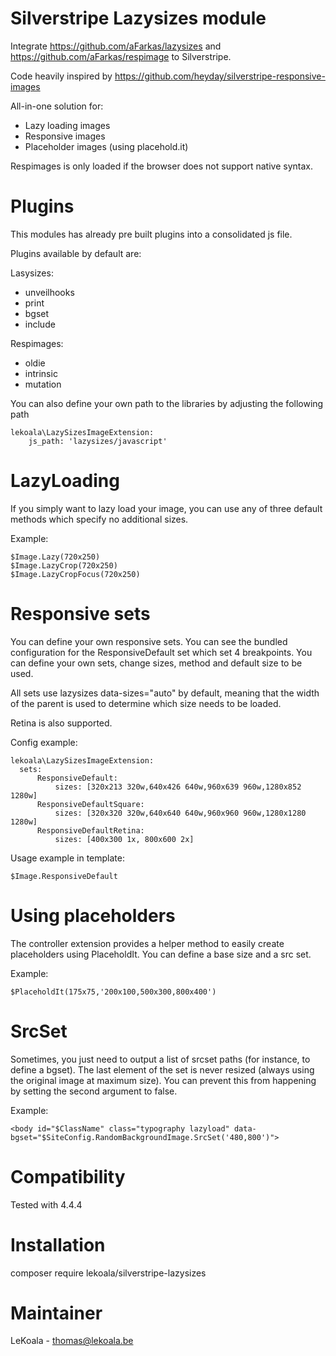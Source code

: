 Silverstripe Lazysizes module
==================
Integrate https://github.com/aFarkas/lazysizes and https://github.com/aFarkas/respimage
to Silverstripe.

Code heavily inspired by https://github.com/heyday/silverstripe-responsive-images

All-in-one solution for:
- Lazy loading images
- Responsive images
- Placeholder images (using placehold.it)

Respimages is only loaded if the browser does not support native syntax.

Plugins
==================
This modules has already pre built plugins into a consolidated js file.

Plugins available by default are:

Lasysizes:
- unveilhooks
- print
- bgset
- include

Respimages:
- oldie
- intrinsic
- mutation

You can also define your own path to the libraries by adjusting the following path

	lekoala\LazySizesImageExtension:
		js_path: 'lazysizes/javascript'

LazyLoading
==================

If you simply want to lazy load your image, you can use any of three default
methods which specify no additional sizes.

Example:

	$Image.Lazy(720x250)
	$Image.LazyCrop(720x250)
	$Image.LazyCropFocus(720x250)

Responsive sets
==================

You can define your own responsive sets. You can see the bundled configuration
for the ResponsiveDefault set which set 4 breakpoints.
You can define your own sets, change sizes, method and default size to be used.

All sets use lazysizes data-sizes="auto" by default, meaning that the width
of the parent is used to determine which size needs to be loaded.

Retina is also supported.

Config example:

	lekoala\LazySizesImageExtension:
	  sets:
		  ResponsiveDefault:
			  sizes: [320x213 320w,640x426 640w,960x639 960w,1280x852 1280w]
		  ResponsiveDefaultSquare:
			  sizes: [320x320 320w,640x640 640w,960x960 960w,1280x1280 1280w]
		  ResponsiveDefaultRetina:
			  sizes: [400x300 1x, 800x600 2x]

Usage example in template:

	$Image.ResponsiveDefault

Using placeholders
==================

The controller extension provides a helper method to easily create placeholders
using PlaceholdIt. You can define a base size and a src set.

Example:

	$PlaceholdIt(175x75,'200x100,500x300,800x400')

SrcSet
==================

Sometimes, you just need to output a list of srcset paths (for instance, to define
a bgset). The last element of the set is never resized (always using the original image at maximum size).
You can prevent this from happening by setting the second argument to false.

Example:

	<body id="$ClassName" class="typography lazyload" data-bgset="$SiteConfig.RandomBackgroundImage.SrcSet('480,800')">

Compatibility
==================
Tested with 4.4.4

Installation
==================

composer require lekoala/silverstripe-lazysizes

Maintainer
==================
LeKoala - thomas@lekoala.be
